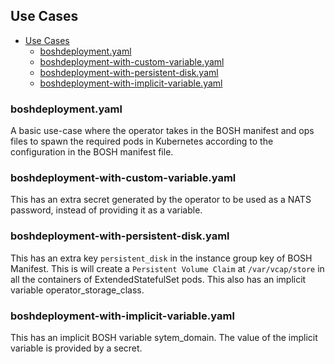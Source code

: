 ## Use Cases

- [Use Cases](#Use-Cases)
  - [boshdeployment.yaml](#boshdeploymentyaml)
  - [boshdeployment-with-custom-variable.yaml](#boshdeployment-with-custom-variableyaml)
  - [boshdeployment-with-persistent-disk.yaml](#boshdeployment-with-persistent-diskyaml)
  - [boshdeployment-with-implicit-variable.yaml](#boshdeployment-with-implicit-variableyaml)

### boshdeployment.yaml 

A basic use-case where the operator takes in the BOSH manifest and ops files to spawn the required pods in Kubernetes according to the configuration in the BOSH manifest file.

### boshdeployment-with-custom-variable.yaml

This has an extra secret generated by the operator to be used as a NATS password, instead of providing it as a variable.

### boshdeployment-with-persistent-disk.yaml

This has an extra key `persistent_disk` in the instance group key of BOSH Manifest. This is will create a `Persistent Volume Claim` at `/var/vcap/store` in all the containers of ExtendedStatefulSet pods. This also has an implicit variable operator_storage_class.

### boshdeployment-with-implicit-variable.yaml

This has an implicit BOSH variable sytem_domain. The value of the implicit variable is provided by a secret. 